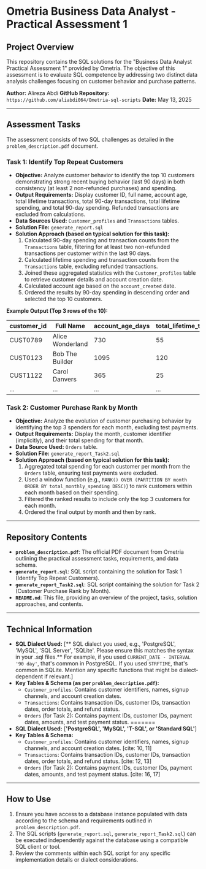 # Ometria Business Data Analyst - Practical Assessment 1

## Project Overview

This repository contains the SQL solutions for the "Business Data Analyst Practical Assessment 1" provided by Ometria. The objective of this assessment is to evaluate SQL competence by addressing two distinct data analysis challenges focusing on customer behavior and purchase patterns.

**Author:** Alireza Abdi
**GitHub Repository:** `https://github.com/aliabdi064/Ometria-sql-scripts` 
**Date:** May 13, 2025 

---

## Assessment Tasks

The assessment consists of two SQL challenges as detailed in the `problem_description.pdf` document.

### Task 1: Identify Top Repeat Customers

* **Objective:** Analyze customer behavior to identify the top 10 customers demonstrating strong recent buying behavior (last 90 days) in both consistency (at least 2 non-refunded purchases) and spending.
* **Output Requirements:** Display customer ID, full name, account age, total lifetime transactions, total 90-day transactions, total lifetime spending, and total 90-day spending. Refunded transactions are excluded from calculations.
* **Data Sources Used:** `Customer_profiles` and `Transactions` tables.
* **Solution File:** `generate_report.sql`
* **Solution Approach (based on typical solution for this task):**
    1.  Calculated 90-day spending and transaction counts from the `Transactions` table, filtering for at least two non-refunded transactions per customer within the last 90 days.
    2.  Calculated lifetime spending and transaction counts from the `Transactions` table, excluding refunded transactions.
    3.  Joined these aggregated statistics with the `Customer_profiles` table to retrieve customer details and account creation date.
    4.  Calculated account age based on the `account_created` date.
    5.  Ordered the results by 90-day spending in descending order and selected the top 10 customers.
 
**Example Output (Top 3 rows of the 10):**

| customer_id | Full Name     | account_age_days | total_lifetime_transactions | num_transactions_last_90_days | total_lifetime_spending | total_revenue_last_90_days |
|-------------|---------------|------------------|-----------------------------|-------------------------------|---------------------------|----------------------------|
| CUST0789    | Alice Wonderland | 730              | 55                          | 8                             | $12550.75                 | $3200.50                   |
| CUST0123    | Bob The Builder| 1095             | 120                         | 5                             | $25000.00                 | $2850.00                   |
| CUST1122    | Carol Danvers | 365              | 25                          | 3                             | $8500.20                  | $2700.90                   |
| ...         | ...           | ...              | ...                         | ...                           | ...                       | ...                        |

### Task 2: Customer Purchase Rank by Month

* **Objective:** Analyze the evolution of customer purchasing behavior by identifying the top 3 spenders for each month, excluding test payments.
* **Output Requirements:** Display the month, customer identifier (implicitly), and their total spending for that month.
* **Data Source Used:** `Orders` table.
* **Solution File:** `generate_report_Task2.sql`
* **Solution Approach (based on typical solution for this task):**
    1.  Aggregated total spending for each customer per month from the `Orders` table, ensuring test payments were excluded.
    2.  Used a window function (e.g., `RANK() OVER (PARTITION BY month ORDER BY total_monthly_spending DESC)`) to rank customers within each month based on their spending.
    3.  Filtered the ranked results to include only the top 3 customers for each month.
    4.  Ordered the final output by month and then by rank.

---

## Repository Contents

* **`problem_description.pdf`**: The official PDF document from Ometria outlining the practical assessment tasks, requirements, and data schema.
* **`generate_report.sql`**: SQL script containing the solution for Task 1 (Identify Top Repeat Customers).
* **`generate_report_Task2.sql`**: SQL script containing the solution for Task 2 (Customer Purchase Rank by Month).
* **`README.md`**: This file, providing an overview of the project, tasks, solution approaches, and contents.

---

## Technical Information


* **SQL Dialect Used:** [** SQL dialect you used, e.g., 'PostgreSQL', 'MySQL', 'SQL Server', 'SQLite'. Please ensure this matches the syntax in your .sql files.** For example, if you used `CURRENT_DATE - INTERVAL '90 day'`, that's common in PostgreSQL. If you used `STRFTIME`, that's common in SQLite. Mention any specific functions that might be dialect-dependent if relevant.]
* **Key Tables & Schema (as per `problem_description.pdf`):**
    * `Customer_profiles`: Contains customer identifiers, names, signup channels, and account creation dates.
    * `Transactions`: Contains transaction IDs, customer IDs, transaction dates, order totals, and refund status.
    * `Orders` (for Task 2): Contains payment IDs, customer IDs, payment dates, amounts, and test payment status.
=======
* **SQL Dialect Used:** [**'PostgreSQL', 'MySQL', 'T-SQL', or 'Standard SQL'**]
* **Key Tables & Schema:**
    * `Customer_profiles`: Contains customer identifiers, names, signup channels, and account creation dates. [cite: 10, 11]
    * `Transactions`: Contains transaction IDs, customer IDs, transaction dates, order totals, and refund status. [cite: 12, 13]
    * `Orders` (for Task 2): Contains payment IDs, customer IDs, payment dates, amounts, and test payment status. [cite: 16, 17]

---

## How to Use

1.  Ensure you have access to a database instance populated with data according to the schema and requirements outlined in `problem_description.pdf`.
2.  The SQL scripts (`generate_report.sql`, `generate_report_Task2.sql`) can be executed independently against the database using a compatible SQL client or tool.
3.  Review the comments within each SQL script for any specific implementation details or dialect considerations.


